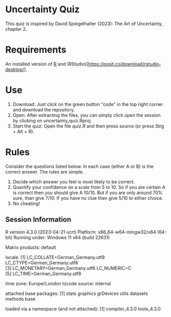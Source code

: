 # Uncertainty Quiz
This quiz is inspired by David Spiegelhalter (2023): The Art of Uncertainty, chapter 2. 

# Requirements
An installed version of [R](https://cran.r-project.org/) and (RStudio)[https://posit.co/download/rstudio-desktop/].

# Use
1. Download: Just click on the green button "code" in the top right corner and download the repository.
2. Open: After extracting the files, you can simply click open the session by clicking on uncertainty_quiz.Rproj.
3. Start the quiz: Open the file *quiz.R* and then press source (or press Strg + Alt + R).

# Rules
Consider the questions listed below. In each case (either A or B) is the correct answer. The rules are simple.
  1. Decide which answer you feel is most likely to be correct.
  2. Quantify your confidence on a scale from 5 to 10. So if you are certain A is correct then you should give A 10/10. But if you are only around 70% sure, than give 7/10. If you have no clue then give 5/10 to either choice.
  3. No cheating!


## Session Information
R version 4.3.0 (2023-04-21 ucrt)
Platform: x86_64-w64-mingw32/x64 (64-bit)
Running under: Windows 11 x64 (build 22631)

Matrix products: default


locale:
[1] LC_COLLATE=German_Germany.utf8  LC_CTYPE=German_Germany.utf8   
[3] LC_MONETARY=German_Germany.utf8 LC_NUMERIC=C                   
[5] LC_TIME=German_Germany.utf8    

time zone: Europe/London
tzcode source: internal

attached base packages:
[1] stats     graphics  grDevices utils     datasets  methods   base     

loaded via a namespace (and not attached):
[1] compiler_4.3.0 tools_4.3.0   
